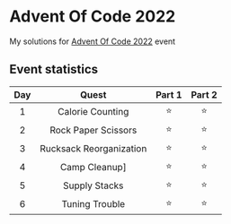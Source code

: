 # Advent Of Code 2022
My solutions for [Advent Of Code 2022](https://adventofcode.com/) event

## Event statistics

| Day |            Quest             | Part 1 | Part 2 |
| :-: | :--------------------------: | :----: | :----: |
|  1  |    Calorie Counting     | ⭐ | ⭐ |
|  2  |   Rock Paper Scissors   | ⭐ | ⭐ |
|  3  | Rucksack Reorganization | ⭐ | ⭐ |
|  4  |      Camp Cleanup]      | ⭐ | ⭐ |
|  5  |      Supply Stacks      | ⭐ | ⭐ |
|  6  |      Tuning Trouble      | ⭐ | ⭐ |